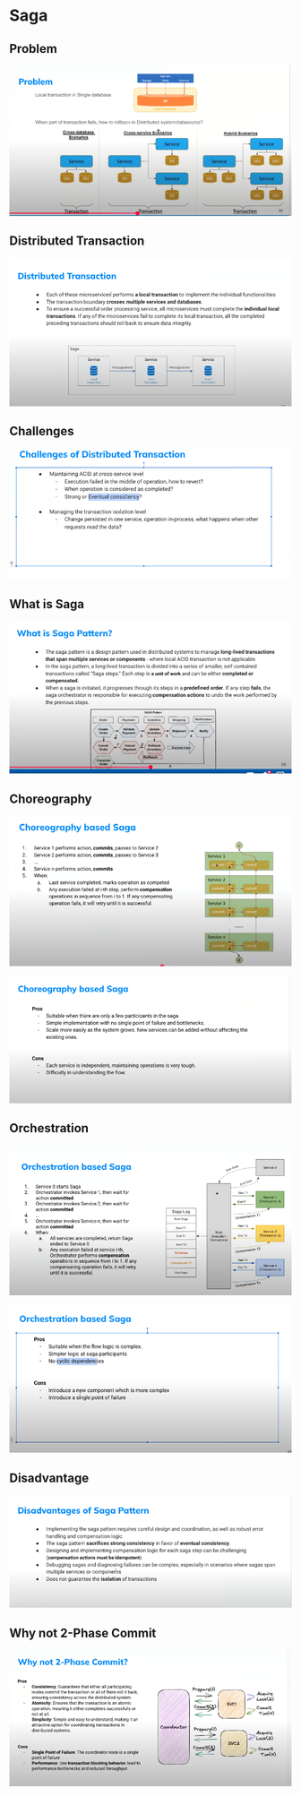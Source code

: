 # Saga

## Problem

![](./images/2025-03-02_08-05.png)

## Distributed Transaction

![](./images/2025-03-02_08-08.png)

## Challenges

![](./images/2025-03-02_08-10.png)

## What is Saga

![](./images/2025-03-02_08-12.png)

## Choreography

![](./images/2025-03-02_08-14.png)

![](./images/2025-03-02_08-16.png)

## Orchestration

![](./images/2025-03-02_08-17.png)

![](./images/2025-03-02_08-18.png)

## Disadvantage

![](./images/2025-03-02_08-19.png)

## Why not 2-Phase Commit

![](./images/2025-03-02_08-23.png)
